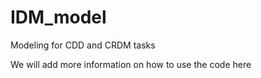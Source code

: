 # IDM_model
Modeling for CDD and CRDM tasks

We will add more information on how to use the code here
